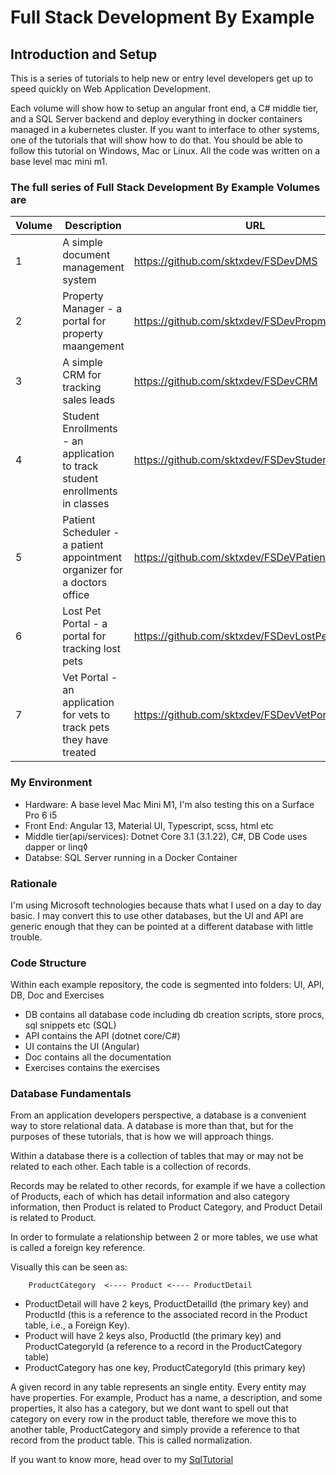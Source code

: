 # Full Stack Development By Example

## Introduction and Setup

This is a series of tutorials to help new or entry level developers get up to speed quickly on Web Application Development.

Each volume will show how to setup an angular front end, a C# middle tier, and a SQL Server backend and deploy everything in docker containers managed in a kubernetes cluster. If you want to interface to other systems, one of the tutorials that will show how to do that. You should be able to follow this tutorial on Windows, Mac or Linux. All the code was written on a base level mac mini m1.

### The full series of Full Stack Development By Example Volumes are

| Volume   | Description | URL |
| -------- | ----------- | --- |
| 1 | A simple document management system | <https://github.com/sktxdev/FSDevDMS> |
| 2 | Property Manager - a portal for property maangement | <https://github.com/sktxdev/FSDevPropman> |
| 3 | A simple CRM for tracking sales leads | <https://github.com/sktxdev/FSDevCRM> |
| 4 | Student Enrollments - an application to track student enrollments in classes | <https://github.com/sktxdev/FSDevStudentPortal> |
| 5 | Patient Scheduler - a patient appointment organizer for a doctors office | <https://github.com/sktxdev/FSDeVPatientScheduler> |
| 6 | Lost Pet Portal - a portal for tracking lost pets | <https://github.com/sktxdev/FSDevLostPets> |
| 7 | Vet Portal - an application for vets to track pets they have treated | <https://github.com/sktxdev/FSDevVetPortal> |

### My Environment

- Hardware: A base level Mac Mini M1, I'm also testing this on a Surface Pro 6 i5
- Front End: Angular 13, Material UI, Typescript, scss, html etc
- Middle tier(api/services): Dotnet Core 3.1 (3.1.22), C#, DB Code uses dapper or linq◊
- Databse: SQL Server running in a Docker Container

### Rationale

I'm using Microsoft technologies because thats what I used on a day to day basic. I may convert this to use other databases, but the UI and API are generic enough that they can be pointed at a different database with little trouble.

### Code Structure

Within each example repository, the code is segmented into folders: UI, API, DB, Doc and Exercises

- DB contains all database code including db creation scripts, store procs, sql snippets etc (SQL)
- API contains the API (dotnet core/C#)
- UI contains the UI (Angular)
- Doc contains all the documentation
- Exercises contains the exercises

### Database Fundamentals

From an application developers perspective, a database is a convenient way to store relational data. A database is more than that, but for the purposes of these tutorials, that is how we will approach things.

Within a database there is a collection of tables that may or may not be related to each other. Each table is a collection of records.

Records may be related to other records, for example if we have a collection of Products, each of which has detail information and also category information, then Product is related to Product Category, and Product Detail is related to Product.

In order to formulate a relationship between 2 or more tables, we use what is called a foreign key reference.

Visually this can be seen as:

        ProductCategory  <---- Product <---- ProductDetail

- ProductDetail will have 2 keys, ProductDetailId (the primary key) and ProductId (this is a reference to the associated record in the Product table, i.e., a Foreign Key).
- Product will have 2 keys also, ProductId (the primary key) and ProductCategoryId (a reference to a record in the ProductCategory table)
- ProductCategory has one key, ProductCategoryId (this primary key)

A given record in any table represents an single entity. Every entity may have properties. For example, Product has a name, a description, and some properties, it also has a category, but we dont want to spell out that category on every row in the product table, therefore we move this to another table, ProductCategory and simply provide a reference to that record from the product table. This is called normalization.

If you want to know more, head over to my [SqlTutorial](https://github.com/sktxdev/SQLTutorial)
